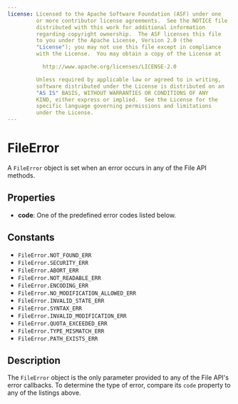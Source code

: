 ```yaml
---
license: Licensed to the Apache Software Foundation (ASF) under one
         or more contributor license agreements.  See the NOTICE file
         distributed with this work for additional information
         regarding copyright ownership.  The ASF licenses this file
         to you under the Apache License, Version 2.0 (the
         "License"); you may not use this file except in compliance
         with the License.  You may obtain a copy of the License at

           http://www.apache.org/licenses/LICENSE-2.0

         Unless required by applicable law or agreed to in writing,
         software distributed under the License is distributed on an
         "AS IS" BASIS, WITHOUT WARRANTIES OR CONDITIONS OF ANY
         KIND, either express or implied.  See the License for the
         specific language governing permissions and limitations
         under the License.
---
```


FileError
========

A `FileError` object is set when an error occurs in any of the File API methods.

Properties
----------

- __code__: One of the predefined error codes listed below.

Constants
---------

- `FileError.NOT_FOUND_ERR`
- `FileError.SECURITY_ERR`
- `FileError.ABORT_ERR`
- `FileError.NOT_READABLE_ERR`
- `FileError.ENCODING_ERR`
- `FileError.NO_MODIFICATION_ALLOWED_ERR`
- `FileError.INVALID_STATE_ERR`
- `FileError.SYNTAX_ERR`
- `FileError.INVALID_MODIFICATION_ERR`
- `FileError.QUOTA_EXCEEDED_ERR`
- `FileError.TYPE_MISMATCH_ERR`
- `FileError.PATH_EXISTS_ERR`

Description
-----------

The `FileError` object is the only parameter provided to any of the
File API's error callbacks.  To determine the type of error, compare
its `code` property to any of the listings above.